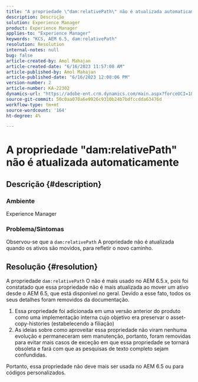```yaml
---
title: "A propriedade \"dam:relativePath\" não é atualizada automaticamente"
description: Descrição
solution: Experience Manager
product: Experience Manager
applies-to: "Experience Manager"
keywords: "KCS, AEM 6.5, dam:relativePath"
resolution: Resolution
internal-notes: null
bug: false
article-created-by: Amol Mahajan
article-created-date: "6/16/2023 11:57:08 AM"
article-published-by: Amol Mahajan
article-published-date: "6/16/2023 12:08:06 PM"
version-number: 2
article-number: KA-22302
dynamics-url: "https://adobe-ent.crm.dynamics.com/main.aspx?forceUCI=1&pagetype=entityrecord&etn=knowledgearticle&id=71837fe5-3c0c-ee11-8f6e-6045bd006704"
source-git-commit: 50c0aa070a6e9926c9310b24b7bdfccdda63476d
workflow-type: tm+mt
source-wordcount: '164'
ht-degree: 4%

---
```


# A propriedade &quot;dam:relativePath&quot; não é atualizada automaticamente

## Descrição {#description}


### <b>Ambiente</b>

Experience Manager



### <b>Problema/Sintomas</b>

Observou-se que a `dam:relativePath` A propriedade não é atualizada quando os ativos são movidos, para refletir o novo caminho.


## Resolução {#resolution}


A propriedade `dam:relativePath` O não é mais usado no AEM 6.5.x, pois foi constatado que essa propriedade não é mais atualizada ao mover um ativo desde o AEM 6.5, que está disponível no geral. Devido a esse fato, todos os seus detalhes foram removidos da documentação.



1. Essa propriedade foi adicionada em uma versão anterior do produto como uma implementação interna cujo objetivo era preservar o asset-copy-histories (estabelecendo a filiação)
2. As ideias sobre como aproveitar essa propriedade não viram nenhuma evolução e permaneceram sem manutenção, portanto, foram removidas para evitar mais casos de exceção em que essa propriedade se tornará obsoleta e fará com que as pesquisas de texto completo sejam confundidas.


Portanto, essa propriedade não deve mais ser usada no AEM 6.5 ou para códigos personalizados.
